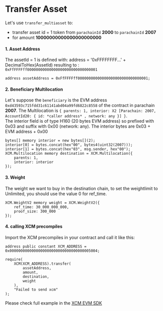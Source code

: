 # Transfer Asset

Let's use `transfer_multiasset` to:

- transfer asset id = 1 token from `parachainId` **2000** to `parachainId` **2007**
- for amount **10000000000000000000000**

#### 1. Asset Address

The assetId = 1 is defined with: address = '0xFFFFFFFF...' + DecimalToHex(AssetId) resulting to : `0xFfFFFFff00000000000000000000000000000001`

```solidity
address assetAddress = 0xFfFFFFff00000000000000000000000000000001;
```

#### 2. Beneficiary Multilocation

Let's suppose the `beneficiary` is the EVM address `0xd43593c715fdd31c61141abd04a99fd6822c8558` of the contract in parachain **2007**. The Multilocation is `{ parents: 1, interior: X2 [Parachain: 2007, AccountId20: { id: *caller address* , network: any }] }`.\
The interior field is of type H160 (20 bytes EVM address) so prefixed with 0x03 and suffix with 0x00 (network: any). The interior bytes are 0x03 + EVM address + 0x00

```solidity
bytes[] memory interior = new bytes[](2);
interior[0] = bytes.concat(hex"00", bytes4(uint32(2007)));
interior[1] = bytes.concat(hex"03", msg.sender, hex"00");
XCM.Multilocation memory destination = XCM.Multilocation({
    parents: 1,
    interior: interior
});
```

#### 3. Weight

The weight we want to buy in the destination chain, to set the weightlimit to Unlimited, you should use the value 0 for ref_time.

```solidity
XCM.WeightV2 memory weight = XCM.WeightV2({
    ref_time: 30_000_000_000,
    proof_size: 300_000
});
```

#### 4. calling XCM precompiles

Import the XCM precompiles in your contract and call it like this:

```solidity
address public constant XCM_ADDRESS =
0x0000000000000000000000000000000000005004;

require(
    XCM(XCM_ADDRESS).transfer(
        assetAddress,
        amount,
        destination,
        weight
    ),
    "Failed to send xcm"
);
```

Please check full example in the [XCM EVM SDK](https://github.com/AstarNetwork/EVM-XCM-Examples/tree/main/contracts/transfer-assets)
